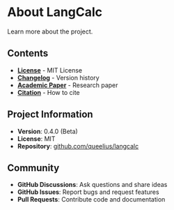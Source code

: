 # About LangCalc

Learn more about the project.

## Contents

- **[License](license.md)** - MIT License
- **[Changelog](changelog.md)** - Version history
- **[Academic Paper](paper.md)** - Research paper
- **[Citation](citation.md)** - How to cite

## Project Information

- **Version**: 0.4.0 (Beta)
- **License**: MIT
- **Repository**: [github.com/queelius/langcalc](https://github.com/queelius/langcalc)

## Community

- **GitHub Discussions**: Ask questions and share ideas
- **GitHub Issues**: Report bugs and request features
- **Pull Requests**: Contribute code and documentation
